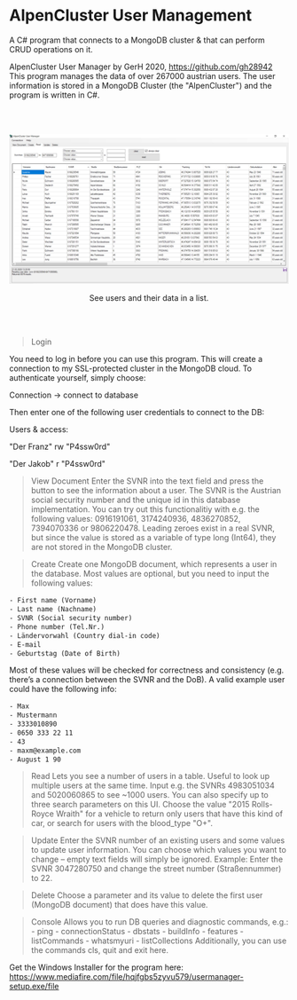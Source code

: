 # AlpenCluster User Management
A C# program that connects to a MongoDB cluster &amp; that can perform CRUD operations on it.

AlpenCluster User Manager
by GerH 2020, https://github.com/gh28942
This program manages the data of over 267000 austrian users. The user information is stored in a MongoDB Cluster (the "AlpenCluster") and the program is written in C#. 

<br><br>

![User list](screenshot/aum-scr1.jpg?raw=true "User list")
<p align="center">See users and their data in a list.</p>
<br><br>

> Login

You need to log in before you can use this program. This will create a connection to my SSL-protected cluster in the MongoDB cloud. To authenticate yourself, simply choose:

Connection -> connect to database

Then enter one of the following user credentials to connect to the DB:
        
Users & access:

"Der Franz"   rw
"P4ssw0rd"

"Der Jakob"   r
"P4ssw0rd"



> View Document
Enter the SVNR into the text field and press the button to see the information about a user. The SVNR is the Austrian social security number and the unique id in this database implementation. 
You can try out this functionalitiy with e.g. the following values: 0916191061, 3174240936, 4836270852, 7394070336 or 9806220478. 
Leading zeroes exist in a real SVNR, but since the value is stored as a variable of type long (Int64), they are not stored in the MongoDB cluster.

> Create
Create one MongoDB document, which represents a user in the database. Most values are optional, but you need to input the following values:

    - First name (Vorname)
    - Last name (Nachname)
    - SVNR (Social security number)
    - Phone number (Tel.Nr.)
    - Ländervorwahl (Country dial-in code)
    - E-mail
    - Geburtstag (Date of Birth)

Most of these values will be checked for correctness and consistency (e.g. there’s a connection between the SVNR and the DoB). A valid example user could have the following info:

    - Max
    - Mustermann
    - 3333010890
    - 0650 333 22 11
    - 43
    - maxm@example.com
    - August 1 90


> Read
Lets you see a number of users in a table. Useful to look up multiple users at the same time. 
Input e.g. the SVNRs 4983051034 and 5020060865 to see ~1000 users. You can also specify up to three search parameters on this UI. Choose the value "2015 Rolls-Royce Wraith" for a vehicle to return only users that have this kind of car, or search for users with the blood_type "O+". 

> Update
Enter the SVNR number of an existing users and some values to update user information. You can choose which values you want to change – empty text fields will simply be ignored.
Example: Enter the SVNR 3047280750 and change the street number (Straßennummer) to 22. 

> Delete
Choose a parameter and its value to delete the first user (MongoDB document) that does have this value. 

> Console
Allows you to run DB queries and diagnostic commands, e.g.:
    - ping
    - connectionStatus
    - dbstats
    - buildInfo
    - features
    - listCommands
    - whatsmyuri
    - listCollections
Additionally, you can use the commands cls, quit and exit here. 




Get the Windows Installer for the program here: https://www.mediafire.com/file/hqjfgbs5zyvu579/usermanager-setup.exe/file
